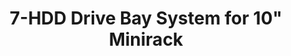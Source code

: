 ---
layout: blog
title: 7-HDD Drive Bay System for 10" Minirack 
section: Blog
last_modified_at: 2025-02-12
categories:
  - Homelab
  - 3D_Printing
---